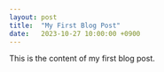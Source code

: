 ```yaml
---
layout: post
title:  "My First Blog Post"
date:   2023-10-27 10:00:00 +0900
---
```


This is the content of my first blog post.